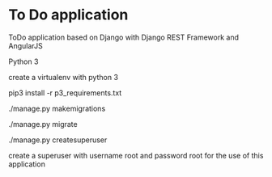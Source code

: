 # To Do application

ToDo application based on Django with Django REST Framework  and AngularJS  

Python 3 

create a virtualenv with python 3 

pip3 install -r p3_requirements.txt

./manage.py makemigrations

./manage.py migrate

./manage.py createsuperuser 

create a superuser with username root and password root for the use of this  application
